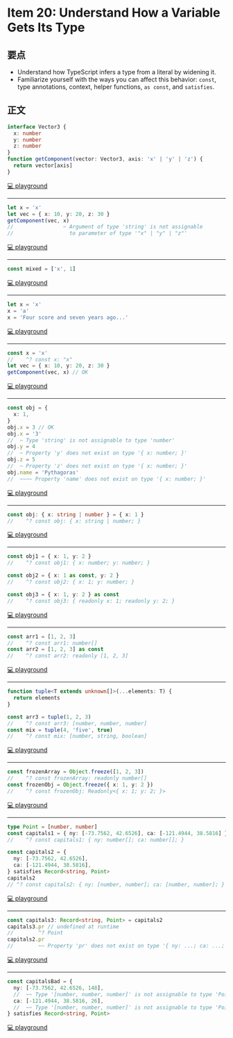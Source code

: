 # Item 20: Understand How a Variable Gets Its Type

## 要点

- Understand how TypeScript infers a type from a literal by widening it.
- Familiarize yourself with the ways you can affect this behavior: `const`, type annotations, context, helper functions, `as const`, and `satisfies`.

## 正文

```ts
interface Vector3 {
  x: number
  y: number
  z: number
}
function getComponent(vector: Vector3, axis: 'x' | 'y' | 'z') {
  return vector[axis]
}
```

[💻 playground](https://www.typescriptlang.org/play/?ts=5.4.5#code/JYOwLgpgTgZghgYwgAgGoQWA9lAzMgb2QA8AuZEAVwFsAjaAbmQE9yq7HkAvNm+qJgF8AUDEohMwLCGQBzCGADCWagAdpEcAAoAbhmxRy6TDlwAaZHGLAAzuQDkxe8gA+ye82dv7XewEpCYWRkKAVKKBk9EygAbStbAF0GYREgA)

---

```ts
let x = 'x'
let vec = { x: 10, y: 20, z: 30 }
getComponent(vec, x)
//                ~ Argument of type 'string' is not assignable
//                  to parameter of type '"x" | "y" | "z"'
```

[💻 playground](https://www.typescriptlang.org/play/?ts=5.4.5#code/JYOwLgpgTgZghgYwgAgGoQWA9lAzMgb2QA8AuZEAVwFsAjaAbmQE9yq7HkAvNm+qJgF8AUDEohMwLCGQBzCGADCWagAdpEcAAoAbhmxRy6TDlwAaZHGLAAzuQDkxe8gA+ye82dv7XewEpCYWRkKAVKKBk9EygAbStbAF0GYREAGwUSZABedydk9LBkKOzCMmQARgAGC1ZkACZq7nJcSsFk+SUVdRBNMF0MC2I-ZIB6EeCJyanggD9kAEEoWRpe5CwYZDBmVRR7GzAoUFlnWwosQrgbG2BZEDhadOEx6Zep7GRVOCg4agVoNY2Wx27gARMQQa5kCDmBC3CCuCD7MIgA)

---

```ts
const mixed = ['x', 1]
```

[💻 playground](https://www.typescriptlang.org/play/?ts=5.4.5#code/JYOwLgpgTgZghgYwgAgGoQWA9lAzMgb2QA8AuZEAVwFsAjaAbmQE9yq7HkAvNm+qJgF8AUDEohMwLCGQBzCGADCWagAdpEcAAoAbhmxRy6TDlwAaZHGLAAzuQDkxe8gA+ye82dv7XewEpCYWRkKAVKKBk9EygAbStbAF0GYREEaRswZGpgYggAE2QAXmQYx3sLAEYk4SA)

---

```ts
let x = 'x'
x = 'a'
x = 'Four score and seven years ago...'
```

[💻 playground](https://www.typescriptlang.org/play/?ts=5.4.5#code/JYOwLgpgTgZghgYwgAgGoQWA9lAzMgb2QA8AuZEAVwFsAjaAbmQE9yq7HkAvNm+qJgF8AUDEohMwLCGQBzCGADCWagAdpEcAAoAbhmxRy6TDlwAaZHGLAAzuQDkxe8gA+ye82dv7XewEpCYWRkKAVKKBk9EygAbStbAF0GYREAGwUSZABedydk4mz3OHt8wvsAMSxw5BsEHBQ4EAATGog9GWYIOCgbS1ksADohkuEgA)

---

```ts
const x = 'x'
//    ^? const x: "x"
let vec = { x: 10, y: 20, z: 30 }
getComponent(vec, x) // OK
```

[💻 playground](https://www.typescriptlang.org/play/?ts=5.4.5#code/JYOwLgpgTgZghgYwgAgGoQWA9lAzMgb2QA8AuZEAVwFsAjaAbmQE9yq7HkAvNm+qJgF8AUDEohMwLCGQBzCGADCWagAdpEcAAoAbhmxRy6TDlwAaZHGLAAzuQDkxe8gA+ye82dv7XewEpCYWRkKAVKKBk9EygAbStbAF0GYREEaRswEmQAXncnZIB6AuDggD0AfmQ0kAyScgAiYnrhABsFZCicwjJkAEYABgtWZAAmQe5yXH7BZPklFXUQTTBdDAtiPyZkIuQAeQBpYSA)

---

```ts
const obj = {
  x: 1,
}
obj.x = 3 // OK
obj.x = '3'
//  ~ Type 'string' is not assignable to type 'number'
obj.y = 4
//  ~ Property 'y' does not exist on type '{ x: number; }'
obj.z = 5
//  ~ Property 'z' does not exist on type '{ x: number; }'
obj.name = 'Pythagoras'
//  ~~~~ Property 'name' does not exist on type '{ x: number; }'
```

[💻 playground](https://www.typescriptlang.org/play/?ts=5.4.5#code/JYOwLgpgTgZghgYwgAgGoQWA9lAzMgb2QA8AuZEAVwFsAjaAbmQE9yq7HkAvNm+qJgF8AUDEohMwLCGQBzCGADCWagAdpEcAAoAbhmxRy6TDlwAaZHGLAAzuQDkxe8gA+ye82dv7XewEpCYWRkKAVKKBk9EygAbStbAF0GYREEaRswZCxaACtkAF5A4LJkAEYzFOTsnIA6YgLkXCZkAHoW5AB5AGlharqG+1x7ZLbggD9kABVmVRR7DKhQWWdbCixMuBsbYFkQOFoAGxRsZDAZufZ+e17cmuYGgBYR9uQJgAUoLFmoM-dPZAAJlgIDY1pkINYMlkZGdZu4iCVLpxBNc+lwGgBWZ7jZAfL7QX4+ZxAkFg5AQ2yZaSnc7wki8DgCZAom61PbUFCFexvZhgAAWcFkOE2w2Eo1eY0luM+30J7IgxOBoJA63JkKpMNp9gRDP4QmuQA)

---

```ts
const obj: { x: string | number } = { x: 1 }
//    ^? const obj: { x: string | number; }
```

[💻 playground](https://www.typescriptlang.org/play/?ts=5.4.5#code/JYOwLgpgTgZghgYwgAgGoQWA9lAzMgb2QA8AuZEAVwFsAjaAbmQE9yq7HkAvNm+qJgF8AUDEohMwLCGQBzCGADCWagAdpEcAAoAbhmxRy6TDlwAaZHGLAAzuQDkxe8gA+ye82dv7XewEpCYWRkKAVKKBk9EygAbStbAF0GYREEaRswZCxaACtyIjJkDKhQWVcKPmhkQWQAXkIScgBGauSAejbg4IA9AH5kNJAMrNz8xqKwEpAyt3Z+IWEgA)

---

```ts
const obj1 = { x: 1, y: 2 }
//    ^? const obj1: { x: number; y: number; }

const obj2 = { x: 1 as const, y: 2 }
//    ^? const obj2: { x: 1; y: number; }

const obj3 = { x: 1, y: 2 } as const
//    ^? const obj3: { readonly x: 1; readonly y: 2; }
```

[💻 playground](https://www.typescriptlang.org/play/?ts=5.4.5#code/JYOwLgpgTgZghgYwgAgGoQWA9lAzMgb2QA8AuZEAVwFsAjaAbmQE9yq7HkAvNm+qJgF8AUDEohMwLCGQBzCGADCWagAdpEcAAoAbhmxRy6TDlwAaZHGLAAzuQDkxe8gA+ye82dv7XewEpCYWRkKAVKKBk9EygAbStbAF0GYREEaRswZCxaACsARmQAXkIScjyLVmQAJmRBZIB6euDggD0AfmQ0kAys3LzyIjIKPk5K9n4hYWEunuycmuLBsssbTvSwCvIauuFG5uR2te7MuaqB0uQ8pjGRgVqpmZPc-EWL8pYt2pWjjIam5sOj16OVw51CcAAJtIADbMN5McFQkCwj7VSZAA)

---

```ts
const arr1 = [1, 2, 3]
//    ^? const arr1: number[]
const arr2 = [1, 2, 3] as const
//    ^? const arr2: readonly [1, 2, 3]
```

[💻 playground](https://www.typescriptlang.org/play/?ts=5.4.5#code/JYOwLgpgTgZghgYwgAgGoQWA9lAzMgb2QA8AuZEAVwFsAjaAbmQE9yq7HkAvNm+qJgF8AUDEohMwLCGQBzCGADCWagAdpEcAAoAbhmxRy6TDlwAaZHGLAAzuQDkxe8gA+ye82dv7XewEpCYWRkKAVKKBk9EygAbStbAF0GYREEaRswSygoAEZkAF5kGJyLACYLXCThAHpq4OCAPQB+ZDSQDKzc3g5YhOE2jrhs0oKikuRy5ErLG1b0sGTa+uRmufbMoahS8lC4ABNpABtmMbKKvqA)

---

```ts
function tuple<T extends unknown[]>(...elements: T) {
  return elements
}

const arr3 = tuple(1, 2, 3)
//    ^? const arr3: [number, number, number]
const mix = tuple(4, 'five', true)
//    ^? const mix: [number, string, boolean]
```

[💻 playground](https://www.typescriptlang.org/play/?ts=5.4.5#code/JYOwLgpgTgZghgYwgAgGoQWA9lAzMgb2QA8AuZEAVwFsAjaAbmQE9yq7HkAvNm+qJgF8AUDEohMwLCGQBzCGADCWagAdpEcAAoAbhmxRy6TDlwAaZHGLAAzuQDkxe8gA+ye82dv7XewEpCYWRkKAVKKBk9EygAbStbAF0GYRExCTApGTBKVQAbCAAeABVkCGJIEAATG2RxAGsQLAB3EBiEgD4tADoeiHzqTTA7ZCKAolDsiNL+wZshYWEEaRswSyg8ZABeZGy8iC0ARgsAJgtcP2SAekvg4IA9AH5kJZAVtbxyGPZ+C2-oX740ASi2Wq2owGIWx2OXyWgALBZ7DBgHp7BYwFBKBALsJrrdkI9nqDkOCyMgvoCoBYVlBQLILLQsFh8nAQMCgA)

---

```ts
const frozenArray = Object.freeze([1, 2, 3])
//    ^? const frozenArray: readonly number[]
const frozenObj = Object.freeze({ x: 1, y: 2 })
//    ^? const frozenObj: Readonly<{ x: 1; y: 2; }>
```

[💻 playground](https://www.typescriptlang.org/play/?ts=5.4.5#code/JYOwLgpgTgZghgYwgAgGoQWA9lAzMgb2QA8AuZEAVwFsAjaAbmQE9yq7HkAvNm+qJgF8AUDEohMwLCGQBzCGADCWagAdpEcAAoAbhmxRy6TDlwAaZHGLAAzuQDkxe8gA+ye82dv7XewEpCYWRkKAVKKBk9EygAbStbAF0GYREEaRswZBgoLC5NAEEoKDhmZABeZAB5WgArfQA6bIgIPK0YgEYLACYLXAS-ZIB6QeDggD0AfmQ0kAysnLyQQuLWEIg4ABNpABtS9n4YhOEZuezczWqa8qrahqaWiC0CMmROlnIuwQHhYdHkSem6UyZ0Wl3IACV1lsQLsADxEF7tJirLpCAB8wiAA)

---

```ts
type Point = [number, number]
const capitals1 = { ny: [-73.7562, 42.6526], ca: [-121.4944, 38.5816] }
//    ^? const capitals1: { ny: number[]; ca: number[]; }

const capitals2 = {
  ny: [-73.7562, 42.6526],
  ca: [-121.4944, 38.5816],
} satisfies Record<string, Point>
capitals2
// ^? const capitals2: { ny: [number, number]; ca: [number, number]; }
```

[💻 playground](https://www.typescriptlang.org/play/?ts=5.4.5#code/JYOwLgpgTgZghgYwgAgGoQWA9lAzMgb2QA8AuZEAVwFsAjaAbmQE9yq7HkAvNm+qJgF8AUDEohMwLCGQBzCGADCWagAdpEcAAoAbhmxRy6TDlwAaZHGLAAzuQDkxe8gA+ye82dv7XewEpCYWRkKAVKKBk9EygAbStbAF0GYREwZlUUAAUsUDBkAF5kGPZ+CxLoJOEEaRs8hDhVYDA4ABsbAEYCwgpWIoBaAHZcADoBgFYANgAmCwAWKeGJsamJhIt68hi+9qn24dmATlnZi1wADmGxs-bV5EFkgHoH4OCAPQB+ZGqQWq+GptaHXIRBAvXKsSSf14HAhQmEVRqdX+zTaUy6BCCPU2gxG42mcwWSxWayh-R2e0Ox1OFyuNwSKWQNjgYFsMGAEBsyAAShgcAATAA8tSgoFkFmyuQAfMl6o0UTYpsInsgPl9EX85YCpsCsUVwWU+BUmBs9YaoAaYZCREA)

---

```ts
const capitals3: Record<string, Point> = capitals2
capitals3.pr // undefined at runtime
//        ^? Point
capitals2.pr
//        ~~ Property 'pr' does not exist on type '{ ny: ...; ca: ...; }'
```

[💻 playground](https://www.typescriptlang.org/play/?ts=5.4.5#code/JYOwLgpgTgZghgYwgAgGoQWA9lAzMgb2QA8AuZEAVwFsAjaAbmQE9yq7HkAvNm+qJgF8AUDEohMwLCGQBzCGADCWagAdpEcAAoAbhmxRy6TDlwAaZHGLAAzuQDkxe8gA+ye82dv7XewEpCYWRkKAVKKBk9EygAbStbAF0GYREwZlUUAAUsUDBkAF5kGPZ+CxLoJOEEaRs8hDhVYDA4ABsbAEYCwgpWIoBaAHZcADoBgFYANgAmCwAWKeGJsamJhIt68hi+9qn24dmATlnZi1wADmGxs-bV5EFkgHoH4OCAPQB+ZGqQWq+GptaHXIRBAvXKsSSf14HAhQmEVRqdX+zTaUy6BCCPU2gxG42mcwWSxWayh-R2e0Ox1OFyuNwSKWQNjgYFsMGAEBsyAAShgcAATAA8tSgoFkFmyuQAfMl6o0UTYpsInsgPl9EX85YCpsCsUVwWU+BUmBs9YaoAaYZCRN9frKAW1cOQedUoILhaLxTlwJKunb5VMZcjASNVAJgsrxHyIGyQBA+ZY8lBxCzqBAlc8XpnVRLwFUg6jhqHHhnM8EAH5l5CZKBYDJQNLuUPOPlYDkULB5CDWX7SZBpDLuEG9YYj41wcgj4ZCezCIA)

---

```ts
const capitalsBad = {
  ny: [-73.7562, 42.6526, 148],
  //  ~~ Type '[number, number, number]' is not assignable to type 'Point'.
  ca: [-121.4944, 38.5816, 26],
  //  ~~ Type '[number, number, number]' is not assignable to type 'Point'.
} satisfies Record<string, Point>
```

[💻 playground](https://www.typescriptlang.org/play/?ts=5.4.5#code/JYOwLgpgTgZghgYwgAgGoQWA9lAzMgb2QA8AuZEAVwFsAjaAbmQE9yq7HkAvNm+qJgF8AUDEohMwLCGQBzCGADCWagAdpEcAAoAbhmxRy6TDlwAaZHGLAAzuQDkxe8gA+ye82dv7XewEpCYWRkKAVKKBk9EygAbStbAF0GYREwZlUUAAUsUDBkAF5kGPZ+CxLoJOEEaRs8hDhVYDA4ABsbAEYCwgpWIoBaAHZcADoBgFYANgAmCwAWKeGJsamJhIt68hi+9qn24dmATlnZi1wADmGxs-bV5EFkgHoH4OCAPQB+ZGqQWq+GptaHXIRBAvXKsSSf14HAhQmEVRqdX+zTaUy6BCCPU2gxG42mcwWSxWayh-R2e0Ox1OFyuNwSKWQNjgYFsMGAEBsyAAShgcAATAA8tSgoFkFmyuQAfMl6o0UTYpsInsgPl9EX85YCpsCsUVwWU+BUmBs9YaoAaYZCRN9frKAW0AEJwPnozHBUHYoajSYzZDzRbLCYWdqzM5rJXPZAAPyjyAAKukUPZimaLaUKGaEs5bBQsHk4DYbMBZCA4LQWihsMg0hl3BLwPZhm7SVtyfsjidkOdLtcg8hiWYI8EY-HE+4UzC09Ap1As8gcyA85ZC8XS+XK1hq2P7PWwI2GUyWTY2RzubyoILhaLxTlwNLhEA)
